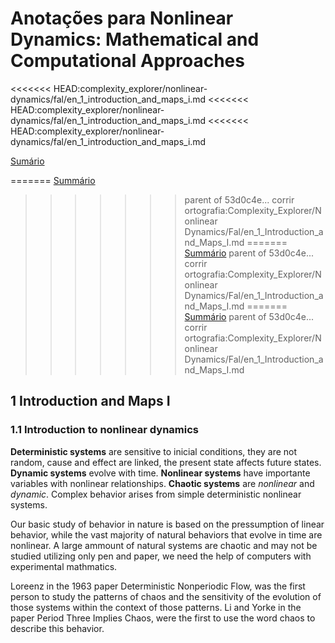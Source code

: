 # Anotações para Nonlinear Dynamics: Mathematical and Computational Approaches
<<<<<<< HEAD:complexity_explorer/nonlinear-dynamics/fal/en_1_introduction_and_maps_i.md
<<<<<<< HEAD:complexity_explorer/nonlinear-dynamics/fal/en_1_introduction_and_maps_i.md
<<<<<<< HEAD:complexity_explorer/nonlinear-dynamics/fal/en_1_introduction_and_maps_i.md

[Sumário](./)

=======
[Summário](README.md)
>>>>>>> parent of 53d0c4e... corrir ortografia:Complexity_Explorer/Nonlinear Dynamics/Fal/en_1_Introduction_and_Maps_I.md
=======
[Summário](README.md)
>>>>>>> parent of 53d0c4e... corrir ortografia:Complexity_Explorer/Nonlinear Dynamics/Fal/en_1_Introduction_and_Maps_I.md
=======
[Summário](README.md)
>>>>>>> parent of 53d0c4e... corrir ortografia:Complexity_Explorer/Nonlinear Dynamics/Fal/en_1_Introduction_and_Maps_I.md
## 1 Introduction and Maps I

### 1.1 Introduction to nonlinear dynamics

**Deterministic systems** are sensitive to inicial conditions, they are not random, cause and effect are linked, the present state affects future states. **Dynamic systems** evolve with time. **Nonlinear systems** have importante variables with nonlinear relationships. **Chaotic systems** are _nonlinear_ and _dynamic_. Complex behavior arises from simple deterministic nonlinear systems.

Our basic study of behavior in nature is based on the pressumption of linear behavior, while the vast majority of natural behaviors that evolve in time are nonlinear. A large ammount of natural systems are chaotic and may not be studied utilizing only pen and paper, we need the help of computers with experimental mathmatics.

Loreenz in the 1963 paper Deterministic Nonperiodic Flow, was the first person to study the patterns of chaos and the sensitivity of the evolution of those systems within the context of those patterns. Li and Yorke in the paper Period Three Implies Chaos, were the first to use the word chaos to describe this behavior.

